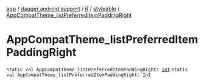 [app](../../../index.md) / [dagger.android.support](../../index.md) / [R](../index.md) / [styleable](index.md) / [AppCompatTheme_listPreferredItemPaddingRight](./-app-compat-theme_list-preferred-item-padding-right.md)

# AppCompatTheme_listPreferredItemPaddingRight

`static val AppCompatTheme_listPreferredItemPaddingRight: `[`Int`](https://kotlinlang.org/api/latest/jvm/stdlib/kotlin/-int/index.html)
`static val AppCompatTheme_listPreferredItemPaddingRight: `[`Int`](https://kotlinlang.org/api/latest/jvm/stdlib/kotlin/-int/index.html)
